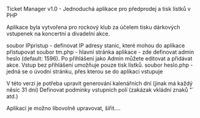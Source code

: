 Ticket Manager v1.0 - Jednoduchá aplikace pro předprodej a tisk lístků v PHP

Aplikace byla vytvořena pro rockový klub za účelem tisku dárkových vstupenek na koncertní a divadelní akce.

soubor IPpristup - definovat IP adresy stanic, které mohou do aplikace přistupovat
soubor tm.php - hlavní stránka aplikace - zde definovat admin heslo (default: 1596). Po přihlášení jako Admin můžete editovat a přidávat akce. Vstup bez přihlášení umožňuje pouze tisk lístků. 
soubor heslo.php - jedná se o úvodní stránku, přes kterou se do aplikaci vstupuje

V této verzi je potřeba upravit generování kalenářních dní (jinak má každý něsíc 31 dní)
Definovat podmínky vstupních polí (zakázak vkládní znaků "´ atd.)

Aplikaci je možno libovolně upravovat, šířit....







